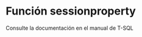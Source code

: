 ﻿---
FunctionName: "sessionproperty"
FunctionType: "SQL"
Autogenerated: true
---

# Función  sessionproperty

Consulte la documentación en el manual de T-SQL
